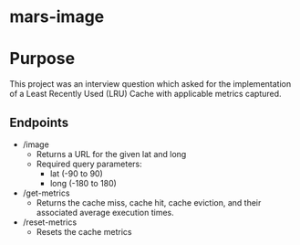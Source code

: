 # mars-image

# Purpose
This project was an interview question which asked for the implementation of a Least Recently Used (LRU) Cache with applicable metrics captured.

## Endpoints
 * /image
    * Returns a URL for the given lat and long
    * Required query parameters:
        * lat (-90 to 90)
        * long (-180 to 180)
 * /get-metrics
    * Returns the cache miss, cache hit, cache eviction, and their associated average execution times.
 * /reset-metrics
    * Resets the cache metrics

